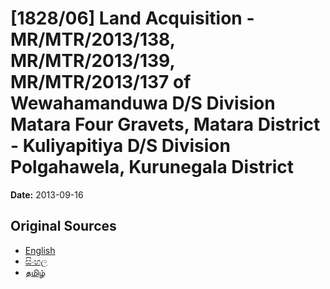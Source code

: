# [1828/06] Land Acquisition -MR/MTR/2013/138, MR/MTR/2013/139, MR/MTR/2013/137 of Wewahamanduwa D/S Division Matara Four Gravets, Matara District - Kuliyapitiya D/S Division Polgahawela, Kurunegala District

**Date:** 2013-09-16

## Original Sources

- [English](https://documents.gov.lk/view/extra-gazettes/2013/9/1828-06_E.pdf)
- [සිංහල](https://documents.gov.lk/view/extra-gazettes/2013/9/1828-06_S.pdf)
- [தமிழ்](https://documents.gov.lk/view/extra-gazettes/2013/9/1828-06_T.pdf)
